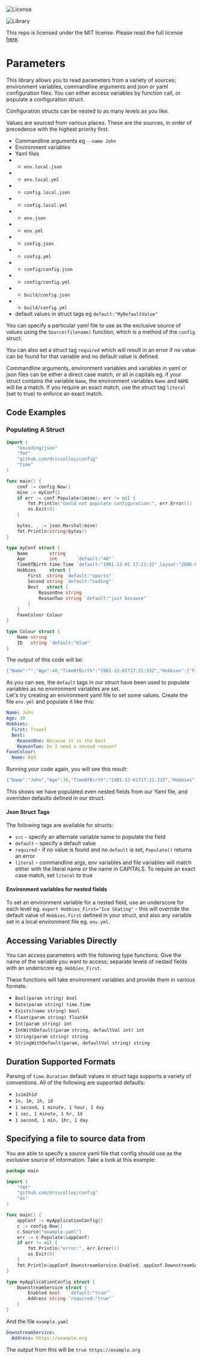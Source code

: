 ![License](https://img.shields.io/badge/License-This%20repo%20is%20licensed%20under%20the%20MIT%20license%20-blue)

![Library](https://img.shields.io/badge/Library%20Package%20-This%20package%20contains%20a%20library-green)

This repo is licensed under the MIT license. Please read the full license [here](https://github.com/driscollos/config/blob/main/LICENSE.md). 

# Parameters

This library allows you to read parameters from a variety of sources; environment variables, commandline arguments and json or yaml configuration
files. You can either access variables by function call, or populate a configuration struct.

Configuration structs can be nested to as many levels as you like.

Values are sourced from various places. These are the sources, in order of precedence with the highest priority first.

* Commandline arguments eg `--name John`
* Environment variables
* Yaml files
* * `env.local.json`
* * `env.local.yml`
* * `config.local.json`
* * `config.local.yml`
* * `env.json`
* * `env.yml`
* * `config.json`
* * `config.yml`
* * `config/config.json`
* * `config/config.yml`
* * `build/config.json`
* * `build/config.yml`
* default values in struct tags eg `default:"MyDefaultValue"`

You can specify a particular yaml file to use as the exclusive source of values using the `Source(filename)`
function, which is a method of the `config` struct.

You can also set a struct tag `required` which will result in an error if no value can be found for that variable and no default value is defined.

Commandline arguments, environment variables and variables in 
yaml or json files can be either a direct case match, or all in capitals eg.
if your struct contains the variable `Name`, the environment variables `Name` and
`NAME` will be a match. If you require an exact match, use the struct
tag `literal` (set to true) to enforce an exact match.

## Code Examples

### Populating A Struct

```go
import (
	"encoding/json"
	"fmt"
	"github.com/driscollos/config"
	"time"
)

func main() {
    conf := config.New()
    mine := myConf{}
    if err := conf.Populate(&mine); err != nil {
        fmt.Println("could not populate configuration:", err.Error())
        os.Exit(0)
    }

    bytes, _ := json.Marshal(mine)
    fmt.Println(string(bytes))
}

type myConf struct {
    Name        string
    Age         int       `default:"40"`
    TimeOfBirth time.Time `default:"1981-12-01 17:21:33" layout:"2006-01-02 15:04:05"`
    Hobbies     struct {
        First  string `default:"sports"`
        Second string `default:"coding"`
        Best   struct {
            ReasonOne string
            ReasonTwo string `default:"just because"`
        }
    }
    FaveColour Colour
}

type Colour struct {
    Name string
    ID   string `default:"blue"`
}
```

The output of this code will be: 

```go
{"Name":"","Age":40,"TimeOfBirth":"1981-12-01T17:21:33Z","Hobbies":{"First":"sports","Second":"coding","Best":{"ReasonOne":"","ReasonTwo":"just because"}},"FaveColour":{"Name":"","ID":"blue"}}
```

As you can see, the `default` tags in our struct have been used to populate variables as no environment variables are set. \
Let's try creating an environment yaml file to set some values. Create the file `env.yml` and populate it like this:

```yaml
Name: John
Age: 30
Hobbies:
  First: Travel
  Best:
    ReasonOne: Because it is the best
    ReasonTwo: Do I need a second reason?
FaveColour:
  Name: Red
```

Running your code again, you will see this result:

```go
{"Name":"John","Age":30,"TimeOfBirth":"1981-12-01T17:21:33Z","Hobbies":{"First":"Travel","Second":"coding","Best":{"ReasonOne":"Because it is the best","ReasonTwo":"Do I need a second reason?"}},"FaveColour":{"Name":"Red","ID":"blue"}}
```

This shows we have populated even nested fields from our Yaml file, and overriden defaults defined in our struct.

#### Json Struct Tags

The following tags are available for structs:

* `src` - specify an alternate variable name to populate the field
* `default` - specify a default value
* `required` - if no value is found and no `default` is set, `Populate()` returns an error
* `literal` - commandline args, env variables and file variables will match either with 
the literal name or the name in CAPITALS. To require an exact case match, set `literal` to true

#### Environment variables for nested fields

To set an environment variable for a nested field, use an underscore for each level eg. `export Hobbies_First="Ice Skating"` - this will override the 
default value of `Hobbies.First` defined in your struct, and also any variable set in a local environment file eg. `env.yml`.

## Accessing Variables Directly

You can access parameters with the following type functions. Give the name of the variable you want to access; separate levels of nested fields
with an underscore eg. `Hobbies_First`.

These functions will take environment variables and provide them in various formats.

* `Bool(param string) bool`
* `Date(param string) time.Time`
* `Exists(name string) bool`
* `Float(param string) float64`
* `Int(param string) int`
* `IntWithDefault(param string, defaultVal int) int`
* `String(param string) string`
* `StringWithDefault(param, defaultVal string) string`

## Duration Supported Formats

Parsing of `time.Duration` default values in struct tags supports a variety of conventions. All of the following are supported defaults:

* `1s1m1h1d`
* `1s, 1m, 1h, 1d`
* `1 second, 1 minute, 1 hour, 1 day`
* `1 sec, 1 minute, 1 hr, 1d`
* `1 second, 1 min, 1hr, 1 day`

## Specifying a file to source data from

You are able to specify a source yaml file that config should use as the exclusive source of information.
Take a look at this example:

```go
package main

import (
    "fmt"
    "github.com/driscollos/config"
    "os"
)

func main() {
    appConf := myApplicationConfig{}
    c := config.New()
    c.Source("example.yaml")
    err := c.Populate(&appConf)
    if err != nil {
        fmt.Println("error:", err.Error())
        os.Exit(0)
    }
    fmt.Println(appConf.DownstreamService.Enabled, appConf.DownstreamService.Address)
}

type myApplicationConfig struct {
    DownstreamService struct {
        Enabled bool   `default:"true"`
        Address string `required:"true"`
    }
}
```

And the file `example.yaml`
```yaml
DownstreamService:
  Address: https://example.org
```

The output from this will be `true https://example.org`